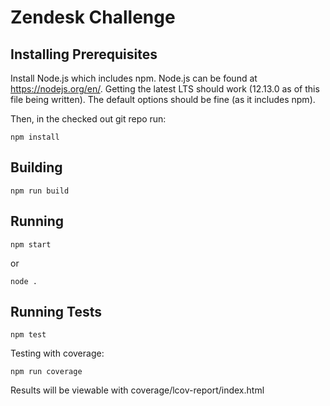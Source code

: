 # Zendesk Challenge

## Installing Prerequisites

Install Node.js which includes npm. Node.js can be found at <https://nodejs.org/en/>. Getting the latest LTS should work (12.13.0 as of this file being written). The default options should be fine (as it includes npm).

Then, in the checked out git repo run:

```
npm install
```

## Building

```
npm run build
```

## Running

```
npm start
```
or
```
node .
```

## Running Tests

```
npm test
```

Testing with coverage:
```
npm run coverage
```
Results will be viewable with coverage/lcov-report/index.html